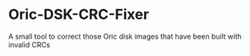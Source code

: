 # Oric-DSK-CRC-Fixer
A small tool to correct those Oric disk images that have been built with invalid CRCs
